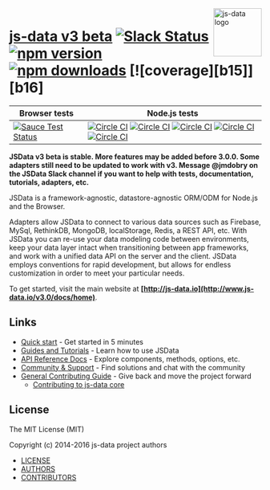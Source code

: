 <img src="https://raw.githubusercontent.com/js-data/js-data/master/js-data.png" alt="js-data logo" title="js-data" align="right" width="96" height="96" />

# [js-data v3 beta](http://www.js-data.io/) [![Slack Status][b1]][b2] [![npm version][b3]][b4] [![npm downloads][b5]][b6] [![coverage][b15]][b16]

| __Browser tests__ | __Node.js tests__ |
| ---------------------------------|----|
| [![Sauce Test Status][b7]][b8] | [![Circle CI][b9]][b10] [![Circle CI][b11]][b10] [![Circle CI][b12]][b10] [![Circle CI][b13]][b10] [![Circle CI][b14]][b10] |

[b1]: http://slack.js-data.io/badge.svg
[b2]: http://slack.js-data.io
[b3]: https://img.shields.io/npm/v/js-data.svg?style=flat
[b4]: https://www.npmjs.org/package/js-data
[b5]: https://img.shields.io/npm/dm/js-data.svg?style=flat
[b6]: https://www.npmjs.org/package/js-data
[b7]: https://saucelabs.com/browser-matrix/jsdata.svg
[b8]: https://saucelabs.com/u/jsdata
[b9]: https://img.shields.io/circleci/project/js-data/js-data.svg
[b10]: https://circleci.com/gh/js-data/js-data
[b11]: https://img.shields.io/badge/Node.js-v5.x-brightgreen.svg
[b12]: https://img.shields.io/badge/Node.js-v4.x-brightgreen.svg
[b13]: https://img.shields.io/badge/Node.js-v0.12.x-brightgreen.svg
[b14]: https://img.shields.io/badge/Node.js-v0.10.x-brightgreen.svg

__JSData v3 beta is stable. More features may be added before 3.0.0. Some adapters
still need to be updated to work with v3. Message @jmdobry on the JSData Slack
channel if you want to help with tests, documentation, tutorials, adapters, etc.__

JSData is a framework-agnostic, datastore-agnostic ORM/ODM for Node.js and the
Browser.

Adapters allow JSData to connect to various data sources such as Firebase,
MySql, RethinkDB, MongoDB, localStorage, Redis, a REST API, etc. With JSData
you can re-use your data modeling code between environments, keep your data
layer intact when transitioning between app frameworks, and work with a unified
data API on the server and the client. JSData employs conventions for rapid
development, but allows for endless customization in order to meet your
particular needs.

To get started, visit the main website at __[http://js-data.io](http://www.js-data.io/v3.0/docs/home)__.

## Links

* [Quick start](http://www.js-data.io/v3.0/docs/home#quick-start) - Get started in 5 minutes
* [Guides and Tutorials](http://www.js-data.io/v3.0/docs/home) - Learn how to use JSData
* [API Reference Docs](http://api.js-data.io) - Explore components, methods, options, etc.
* [Community & Support](http://js-data.io/docs/community) - Find solutions and chat with the community
* [General Contributing Guide](http://js-data.io/docs/contributing) - Give back and move the project forward
  * [Contributing to js-data core](https://github.com/js-data/js-data/blob/master/.github/CONTRIBUTING.md)

## License

The MIT License (MIT)

Copyright (c) 2014-2016 js-data project authors

* [LICENSE](https://github.com/js-data/js-data/blob/master/LICENSE)
* [AUTHORS](https://github.com/js-data/js-data/blob/master/AUTHORS)
* [CONTRIBUTORS](https://github.com/js-data/js-data/blob/master/CONTRIBUTORS)
